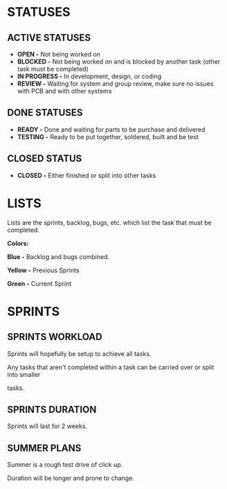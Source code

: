 # STATUSES

## ACTIVE STATUSES
*   **OPEN -** Not being worked on
*   **BLOCKED -** Not being worked on and is blocked by another task (other task must be completed)
*   **IN PROGRESS -** In development, design, or coding
*   **REVIEW -** Waiting for system and group review, make sure no issues with PCB and with other systems

## DONE STATUSES
*   **READY -** Done and waiting for parts to be purchase and delivered
*   **TESTING -** Ready to be put together, soldered, built and be test

## CLOSED STATUS
*   **CLOSED -** Either finished or split into other tasks

# LISTS

Lists are the sprints, backlog, bugs, etc. which list the task that must be completed.

**Colors:**

**Blue -** Backlog and bugs combined.

**Yellow -** Previous Sprints

**Green -** Current Sprint

  

# SPRINTS

## SPRINTS WORKLOAD

Sprints will hopefully be setup to achieve all tasks.

Any tasks that aren't completed within a task can be carried over or split into smaller

tasks.

## SPRINTS DURATION

Sprints will last for 2 weeks.

## SUMMER PLANS

Summer is a rough test drive of click up.

Duration will be longer and prone to change.